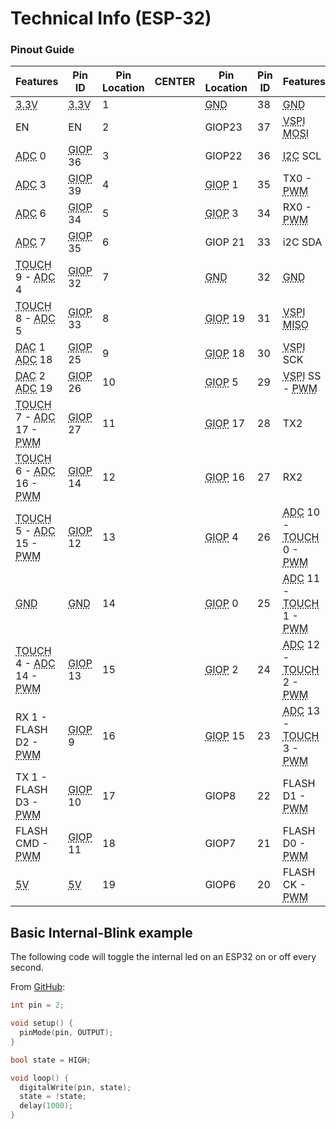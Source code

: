 # Technical Info (ESP-32)

### Pinout Guide
<div class="md-typeset__scrollwrap">
    <div class="md-typeset__table">
        <table>
            <thead>
                <tr>
                    <th>Features</th>
                    <th>Pin ID</th>
                    <th>Pin Location</th>
                    <th>CENTER</th>
                    <th>Pin Location</th>
                    <th>Pin ID</th>
                    <th>Features</th>
                </tr>
            </thead>
            <tbody>
                <tr>
                    <td><abbr title="Provides 3.3 volts of power to anything connected.">3.3V</abbr></td>
                    <td class="power3-pin"><abbr title="Provides 3.3 volts of power to anything connected.">3.3V</abbr></td>
                    <td>1</td>
                    <td></td>
                    <td class="ground-pin"><abbr title="Ground">GND</abbr></td>
                    <td>38</td>
                    <td><abbr title="Ground">GND</abbr></td>
                </tr>
                <tr>
                    <td>EN</td>
                    <td>EN</td>
                    <td>2</td>
                    <td></td>
                    <td class="digital-pin">GIOP23</td>
                    <td>37</td>
                    <td><abbr title="VSPI pins are used for connections with other microcontrollers.">VSPI</abbr> <abbr
                            title="Master Out, Slave In, used for listening to other microcontrollers.">MOSI</abbr></td>
                </tr>
                <tr>
                    <td><abbr title="Analog to Digital Converter">ADC</abbr> 0</td>
                    <td><abbr title="General Input Output Pin. Suitable for most uses.">GIOP</abbr> 36</td>
                    <td>3</td>
                    <td></td>
                    <td class="digital-pin">GIOP22</td>
                    <td>36</td>
                    <td><abbr
                            title="Inter Integrated Circuit, used for communicating with more than one microcontroller.">I2C</abbr>
                        SCL</td>
                </tr>
                <tr>
                    <td><abbr title="Analog to Digital Converter">ADC</abbr> 3</td>
                    <td><abbr title="General Input Output Pin. Suitable for most uses.">GIOP</abbr> 39</td>
                    <td>4</td>
                    <td></td>
                    <td><abbr title="General Input Output Pin. Suitable for most uses.">GIOP</abbr> 1</td>
                    <td>35</td>
                    <td>TX0 - <abbr
                            title="This pin features pulse width modulation, suitable for use with a servo.">PWM</abbr>
                    </td>
                </tr>
                <tr>
                    <td><abbr title="Analog to Digital Converter">ADC</abbr> 6</td>
                    <td><abbr title="General Input Output Pin. Suitable for most uses.">GIOP</abbr> 34</td>
                    <td>5</td>
                    <td></td>
                    <td><abbr title="General Input Output Pin. Suitable for most uses.">GIOP</abbr> 3</td>
                    <td>34</td>
                    <td>RX0 - <abbr
                            title="This pin features pulse width modulation, suitable for use with a servo.">PWM</abbr>
                    </td>
                </tr>
                <tr>
                    <td><abbr title="Analog to Digital Converter">ADC</abbr> 7</td>
                    <td><abbr title="General Input Output Pin. Suitable for most uses.">GIOP</abbr> 35</td>
                    <td>6</td>
                    <td></td>
                    <td class="digital-pin">GIOP 21</td>
                    <td>33</td>
                    <td>i2C SDA</td>
                </tr>
                <tr>
                    <td><abbr title="A pin you can touch to turn into electrical signal.">TOUCH</abbr> 9 - <abbr
                            title="Analog to Digital Converter">ADC</abbr> 4</td>
                    <td class="digital-pin"><abbr title="General Input Output Pin. Suitable for most uses.">GIOP</abbr> 32</td>
                    <td>7</td>
                    <td></td>
                    <td class="ground-pin"><abbr title="Ground">GND</abbr></td>
                    <td>32</td>
                    <td><abbr title="Ground">GND</abbr></td>
                </tr>
                <tr>
                    <td><abbr title="A pin you can touch to turn into electrical signal.">TOUCH</abbr> 8 - <abbr
                            title="Analog to Digital Converter">ADC</abbr> 5</td>
                    <td class="digital-pin"  ><abbr title="General Input Output Pin. Suitable for most uses.">GIOP</abbr> 33</td>
                    <td>8</td>
                    <td></td>
                    <td class="digital-pin"><abbr title="General Input Output Pin. Suitable for most uses.">GIOP</abbr> 19</td>
                    <td>31</td>
                    <td><abbr title="VSPI pins are used for connections with other microcontrollers.">VSPI</abbr> <abbr
                            title="Master In, Slave Out, used for communicating to other microcontrollers.">MISO</abbr>
                    </td>
                </tr>
                <tr>
                    <td><abbr title="Digital to Analog Converter">DAC</abbr> 1 <abbr
                            title="Analog to Digital Converter">ADC</abbr> 18</td>
                    <td class="digital-pin"><abbr title="General Input Output Pin. Suitable for most uses.">GIOP</abbr> 25</td>
                    <td>9</td>
                    <td></td>
                    <td class="digital-pin"><abbr title="General Input Output Pin. Suitable for most uses.">GIOP</abbr> 18</td>
                    <td>30</td>
                    <td><abbr title="VSPI pins are used for connections with other microcontrollers.">VSPI</abbr> SCK
                    </td>
                </tr>
                <tr>
                    <td><abbr title="Digital to Analog Converter">DAC</abbr> 2 <abbr
                            title="Analog to Digital Converter">ADC</abbr> 19</td>
                    <td class="digital-pin"><abbr title="General Input Output Pin. Suitable for most uses.">GIOP</abbr> 26</td>
                    <td>10</td>
                    <td></td>
                    <td class="digital-pin"><abbr title="General Input Output Pin. Suitable for most uses.">GIOP</abbr> 5</td>
                    <td>29</td>
                    <td><abbr title="VSPI pins are used for connections with other microcontrollers.">VSPI</abbr> SS -
                        <abbr
                            title="This pin features pulse width modulation, suitable for use with a servo.">PWM</abbr>
                    </td>
                </tr>
                <tr>
                    <td>
                        <abbr title="A pin you can touch to turn into electrical signal.">TOUCH</abbr> 7 - <abbr
                            title="Analog to Digital Converter">ADC</abbr> 17 - <abbr
                            title="This pin features pulse width modulation, suitable for use with a servo.">PWM</abbr>
                    </td>                    <td class="digital-pin"><abbr title="General Input Output Pin. Suitable for most uses.">GIOP</abbr> 27</td>
                    <td>11</td>
                    <td></td>
                    <td class="digital-pin"><abbr title="General Input Output Pin. Suitable for most uses.">GIOP</abbr> 17</td>
                    <td>28</td>
                    <td>TX2</td>
                </tr>
                <tr>
                    <td><abbr title="A pin you can touch to turn into electrical signal.">TOUCH</abbr> 6 - <abbr
                            title="Analog to Digital Converter">ADC</abbr> 16 - <abbr
                            title="This pin features pulse width modulation, suitable for use with a servo.">PWM</abbr>
                    </td>
                    <td class="digital-pin"><abbr title="General Input Output Pin. Suitable for most uses.">GIOP</abbr> 14</td>
                    <td>12</td>
                    <td></td>
                    <td class="digital-pin"><abbr title="General Input Output Pin. Suitable for most uses.">GIOP</abbr> 16</td>
                    <td>27</td>
                    <td>RX2</td>
                </tr>
                <tr>
                    <td>
                        <abbr title="A pin you can touch to turn into electrical signal.">TOUCH</abbr> 5 - 
                        <abbr title="Analog to Digital Converter">ADC</abbr> 15 - 
                        <abbr title="This pin features pulse width modulation, suitable for use with a servo.">PWM</abbr>
                    </td>
                    <td class="digital-pin"><abbr title="General Input Output Pin. Suitable for most uses.">GIOP</abbr> 12</td>
                    <td>13</td>
                    <td></td>
                    <td class="digital-pin"><abbr title="General Input Output Pin. Suitable for most uses.">GIOP</abbr> 4</td>
                    <td>26</td>
                    <td><abbr title="Analog to Digital Converter">ADC</abbr> 10 - <abbr
                            title="A pin you can touch to turn into electrical signal.">TOUCH</abbr> 0 - <abbr
                            title="This pin features pulse width modulation, suitable for use with a servo.">PWM</abbr>
                    </td>
                </tr>
                <tr>
                    <td><abbr title="Ground">GND</abbr></td>
                    <td class="ground-pin"><abbr title="Ground">GND</abbr></td>
                    <td>14</td>
                    <td></td>
                    <td class="digital-pin"><abbr title="General Input Output Pin. Suitable for most uses.">GIOP</abbr> 0</td>
                    <td>25</td>
                    <td><abbr title="Analog to Digital Converter">ADC</abbr> 11 - <abbr
                            title="A pin you can touch to turn into electrical signal.">TOUCH</abbr> 1 - <abbr
                            title="This pin features pulse width modulation, suitable for use with a servo.">PWM</abbr>
                    </td>
                </tr>
                <tr>
                    <td><abbr title="A pin you can touch to turn into electrical signal.">TOUCH</abbr> 4 - <abbr
                            title="Analog to Digital Converter">ADC</abbr> 14 - <abbr
                            title="This pin features pulse width modulation, suitable for use with a servo.">PWM</abbr>
                    </td>
                    <td class="digital-pin"><abbr title="General Input Output Pin. Suitable for most uses.">GIOP</abbr> 13</td>
                    <td>15</td>
                    <td></td>
                    <td class="digital-pin"><abbr title="General Input Output Pin. Suitable for most uses.">GIOP</abbr> 2</td>
                    <td>24</td>
                    <td><abbr title="Analog to Digital Converter">ADC</abbr> 12 - <abbr
                            title="A pin you can touch to turn into electrical signal.">TOUCH</abbr> 2 - <abbr
                            title="This pin features pulse width modulation, suitable for use with a servo.">PWM</abbr>
                    </td>
                </tr>
                <tr>
                    <td>RX 1 - FLASH D2 - <abbr
                            title="This pin features pulse width modulation, suitable for use with a servo.">PWM</abbr>
                    </td>
                    <td class="orange-pin"><abbr title="General Input Output Pin. Suitable for most uses.">GIOP</abbr> 9</td>
                    <td>16</td>
                    <td></td>
                    <td class="digital-pin"><abbr title="General Input Output Pin. Suitable for most uses.">GIOP</abbr> 15</td>
                    <td>23</td>
                    <td><abbr title="Analog to Digital Converter">ADC</abbr> 13 - <abbr
                            title="A pin you can touch to turn into electrical signal.">TOUCH</abbr> 3 - <abbr
                            title="This pin features pulse width modulation, suitable for use with a servo.">PWM</abbr>
                    </td>
                </tr>
                <tr>
                    <td>TX 1 - FLASH D3 - <abbr
                            title="This pin features pulse width modulation, suitable for use with a servo.">PWM</abbr>
                    </td>
                    <td class="orange-pin"><abbr title="General Input Output Pin. Suitable for most uses.">GIOP</abbr> 10</td>
                    <td>17</td>
                    <td></td>
                    <td class="orange-pin">GIOP8</td>
                    <td>22</td>
                    <td>FLASH D1 - <abbr
                            title="This pin features pulse width modulation, suitable for use with a servo.">PWM</abbr>
                    </td>
                </tr>
                <tr>
                    <td>FLASH CMD - <abbr
                            title="This pin features pulse width modulation, suitable for use with a servo.">PWM</abbr>
                    </td>
                    <td class="orange-pin"><abbr title="General Input Output Pin. Suitable for most uses.">GIOP</abbr> 11</td>
                    <td>18</td>
                    <td></td>
                    <td class="orange-pin">GIOP7</td>
                    <td>21</td>
                    <td>FLASH D0 - <abbr
                            title="This pin features pulse width modulation, suitable for use with a servo.">PWM</abbr>
                    </td>
                </tr>
                <tr>
                    <td><abbr title="Provides 5 volts of power to anything connected.">5V</abbr></td>
                    <td class="power5-pin"><abbr title="Provides 5 volts of power to anything connected.">5V</abbr></td>
                    <td>19</td>
                    <td></td>
                    <td class="orange-pin">GIOP6</td>
                    <td>20</td>
                    <td>FLASH CK - <abbr
                            title="This pin features pulse width modulation, suitable for use with a servo.">PWM</abbr>
                    </td>
                </tr>
            </tbody>
        </table>
    </div>
</div>


## Basic Internal-Blink example

The following code will toggle the internal led on an ESP32 on or off every second.

From [GitHub](https://github.com/Norse-IoT/internal-blink):

```cpp
int pin = 2;

void setup() {
  pinMode(pin, OUTPUT);
}

bool state = HIGH;

void loop() {
  digitalWrite(pin, state);
  state = !state;
  delay(1000);
}
```

